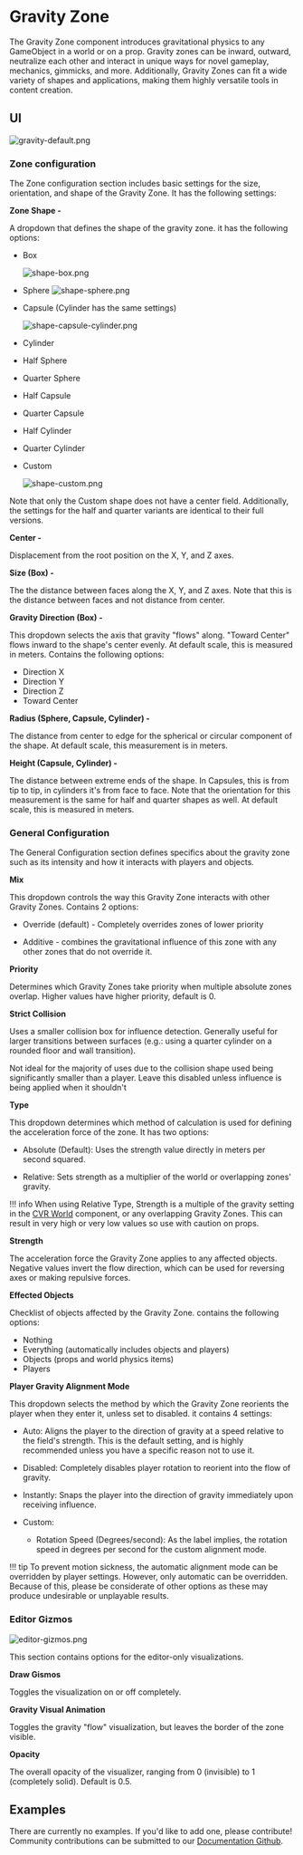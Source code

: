 # Gravity Zone <div class="whitelisted" data-list="WP"></div>

The Gravity Zone component introduces gravitational physics to any GameObject in a world or on a prop. Gravity zones can be inward, outward, neutralize each other and interact in unique ways for novel gameplay, mechanics, gimmicks, and more. Additionally, Gravity Zones can fit a wide variety of shapes and applications, making them highly versatile tools in content creation.
## UI

![gravity-default.png](images/gravity-zone/gravity-default.png)

### Zone configuration

The Zone configuration section includes basic settings for the size, orientation, and shape of the Gravity Zone. It has the following settings:

__Zone Shape -__

A dropdown that defines the shape of the gravity zone. it has the following options:

- Box

	![shape-box.png](images/gravity-zone/shape-box.png)

- Sphere
	![shape-sphere.png](images/gravity-zone/shape-sphere.png)

- Capsule (Cylinder has the same settings)

	![shape-capsule-cylinder.png](images/gravity-zone/shape-capsule-cylinder.png)

- Cylinder

- Half Sphere

- Quarter Sphere

- Half Capsule

- Quarter Capsule

- Half Cylinder

- Quarter Cylinder

- Custom

	![shape-custom.png](images/gravity-zone/shape-custom.png)

Note that only the Custom shape does not have a center field. Additionally, the settings for the half and quarter variants are identical to their full versions.

__Center -__

Displacement from the root position on the X, Y, and Z axes.

__Size (Box) -__

The the distance between faces along the X, Y, and Z axes. Note that this is the distance between faces and not distance from center.

__Gravity Direction (Box) -__

This dropdown selects the axis that gravity "flows" along. "Toward Center" flows inward to the shape's center evenly. At default scale, this is measured in meters. Contains the following options:

- Direction X
- Direction Y
- Direction Z
- Toward Center

__Radius (Sphere, Capsule, Cylinder) -__

The distance from center to edge for the spherical or circular component of the shape. At default scale, this measurement is in meters.

__Height (Capsule, Cylinder) -__

The distance between extreme ends of the shape. In Capsules, this is from tip to tip, in cylinders it's from face to face. Note that the orientation for this measurement is the same for half and quarter shapes as well. At default scale, this is measured in meters.

### General Configuration

The General Configuration section defines specifics about the gravity zone such as its intensity and how it interacts with players and objects.

__Mix__

This dropdown controls the way this Gravity Zone interacts with other Gravity Zones. Contains 2 options:

- Override (default) - Completely overrides zones of lower priority

- Additive - combines the gravitational influence of this zone with any other zones that do not override it.

__Priority__

Determines which Gravity Zones take priority when multiple absolute zones overlap. Higher values have higher priority, default is 0.

__Strict Collision__

Uses a smaller collision box for influence detection. Generally useful for larger transitions between surfaces (e.g.: using a quarter cylinder on a rounded floor and wall transition).

Not ideal for the majority of uses due to the collision shape used being significantly smaller than a player. Leave this disabled unless influence is being applied when it shouldn't

__Type__

This dropdown determines which method of calculation is used for defining the acceleration force of the zone. It has two options:

- Absolute (Default): Uses the strength value directly in meters per second squared.

- Relative: Sets strength as a multiplier of the world or overlapping zones' gravity.

!!! info
    When using Relative Type, Strength is a multiple of the gravity setting in the [CVR World](cvr-world.md) component, or any overlapping Gravity Zones. This can result in very high or very low values so use with caution on props.

__Strength__

The acceleration force the Gravity Zone applies to any affected objects. Negative values invert the flow direction, which can be used for reversing axes or making repulsive forces.

__Effected Objects__

Checklist of objects affected by the Gravity Zone. contains the following options:

- Nothing
- Everything (automatically includes objects and players)
- Objects (props and world physics items)
- Players

__Player Gravity Alignment Mode__

This dropdown selects the method by which the Gravity Zone reorients the player when they enter it, unless set to disabled. it contains 4 settings:

- Auto: Aligns the player to the direction of gravity at a speed relative to the field's strength. This is the default setting, and is highly recommended unless you have a specific reason not to use it.
- Disabled: Completely disables player rotation to reorient into the flow of gravity.
- Instantly: Snaps the player into the direction of gravity immediately upon receiving influence. 
- Custom:

	- Rotation Speed (Degrees/second): As the label implies, the rotation speed in degrees per second for the custom alignment mode.

!!! tip
    To prevent motion sickness, the automatic alignment mode can be overridden by player settings. However, only automatic can be overridden. Because of this, please be considerate of other options as these may produce undesirable or unplayable results.

### Editor Gizmos

![editor-gizmos.png](images/gravity-zone/editor-gizmos.png)

This section contains options for the editor-only visualizations.

__Draw Gismos__

Toggles the visualization on or off completely.

__Gravity Visual Animation__

Toggles the gravity "flow" visualization, but leaves the border of the zone visible.

__Opacity__

The overall opacity of the visualizer, ranging from 0 (invisible) to 1 (completely solid). Default is 0.5.

## Examples

There are currently no examples. If you'd like to add one, please contribute! Community contributions can be submitted to our [Documentation Github](https://github.com/ChilloutVR-Team/docs).